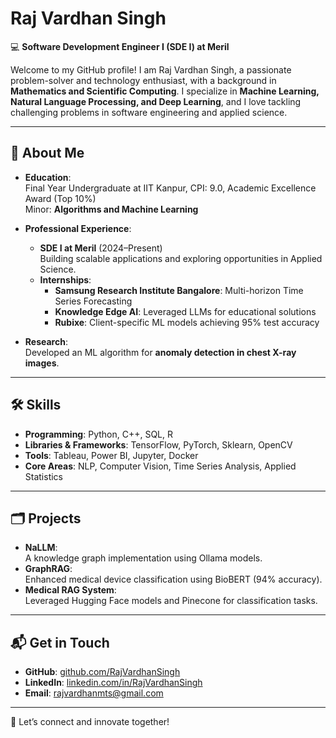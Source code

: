 # Raj Vardhan Singh

💻 **Software Development Engineer I (SDE I) at Meril**  

Welcome to my GitHub profile! I am Raj Vardhan Singh, a passionate problem-solver and technology enthusiast, with a background in **Mathematics and Scientific Computing**. I specialize in **Machine Learning, Natural Language Processing, and Deep Learning**, and I love tackling challenging problems in software engineering and applied science.

---

## 🔎 **About Me**

- **Education**:  
  Final Year Undergraduate at IIT Kanpur, CPI: 9.0, Academic Excellence Award (Top 10%)  
  Minor: **Algorithms and Machine Learning**

- **Professional Experience**:  
  - **SDE I at Meril** (2024–Present)  
    Building scalable applications and exploring opportunities in Applied Science.  
  - **Internships**:  
    - **Samsung Research Institute Bangalore**: Multi-horizon Time Series Forecasting  
    - **Knowledge Edge AI**: Leveraged LLMs for educational solutions  
    - **Rubixe**: Client-specific ML models achieving 95% test accuracy  

- **Research**:  
  Developed an ML algorithm for **anomaly detection in chest X-ray images**.

---

## 🛠️ **Skills**

- **Programming**: Python, C++, SQL, R  
- **Libraries & Frameworks**: TensorFlow, PyTorch, Sklearn, OpenCV  
- **Tools**: Tableau, Power BI, Jupyter, Docker  
- **Core Areas**: NLP, Computer Vision, Time Series Analysis, Applied Statistics  

---

## 🗂️ **Projects**

- **NaLLM**:  
  A knowledge graph implementation using Ollama models.  
- **GraphRAG**:  
  Enhanced medical device classification using BioBERT (94% accuracy).  
- **Medical RAG System**:  
  Leveraged Hugging Face models and Pinecone for classification tasks.  

---


## 📬 **Get in Touch**

- **GitHub**: [github.com/RajVardhanSingh](https://github.com/RajVardhanSingh)  
- **LinkedIn**: [linkedin.com/in/RajVardhanSingh](https://www.linkedin.com/in/rajvardhan343/)  
- **Email**: rajvardhanmts@gmail.com

---

🌟 Let’s connect and innovate together!  

